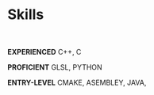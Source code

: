
# Skills

</br>

<b>EXPERIENCED</b> C++, C 

<b>PROFICIENT</b> GLSL, PYTHON 

<b>ENTRY-LEVEL</b> CMAKE, ASEMBLEY, JAVA,

</div>
